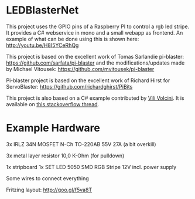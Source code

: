 LEDBlasterNet
=============

This project uses the GPIO pins of a Raspberry PI to control a rgb led stripe. It provides a C# webservice in mono and a small webapp as frontend.
An example of what can be done using this is shown here: http://youtu.be/H8I5YCeRhQg

This project is based on the excellent work of Tomas Sarlandie pi-blaster: https://github.com/sarfata/pi-blaster
and the modifications/updates made by Michael Vitousek: https://github.com/mvitousek/pi-blaster

Pi-blaster project is based on the excellent work of Richard Hirst for ServoBlaster: https://github.com/richardghirst/PiBits

This project is also based on a C# example contributed by [Vili Volcini](https://plus.google.com/109312219443477679717/posts). It is available on [this stackoverflow thread](http://stackoverflow.com/questions/17241071/writing-to-fifo-file-linux-monoc).

Example Hardware
================
3x IRLZ 34N MOSFET N-Ch TO-220AB 55V 27A (a bit overkill)

3x metal layer resistor 10,0 K-Ohm (for pulldown)

1x stripboard 1x SET LED 5050 SMD RGB Stripe 12V incl. power supply

Some wires to connect everything 



Fritzing layout: http://goo.gl/f5va8T
